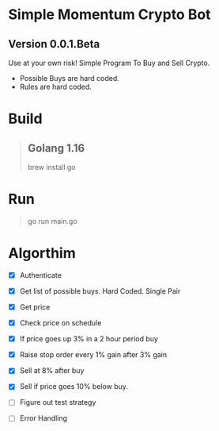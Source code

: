 # Simple Momentum Crypto Bot
## Version 0.0.1.Beta
Use at your own risk! 
Simple Program To Buy and Sell Crypto.
* Possible Buys are hard coded.
* Rules are hard coded. 

# Build

> ## Golang 1.16
> brew install go

# Run 
> go run main.go

# Algorthim
- [X] Authenticate
- [X] Get list of possible buys.  Hard Coded. Single Pair
- [X] Get price
- [X] Check price on schedule 
- [X] If price goes up 3% in a 2 hour period buy
- [X] Raise stop order every 1% gain after 3% gain
- [X] Sell at 8% after buy
- [X] Sell if price goes 10% below buy.  

- [ ] Figure out test strategy
- [ ] Error Handling

